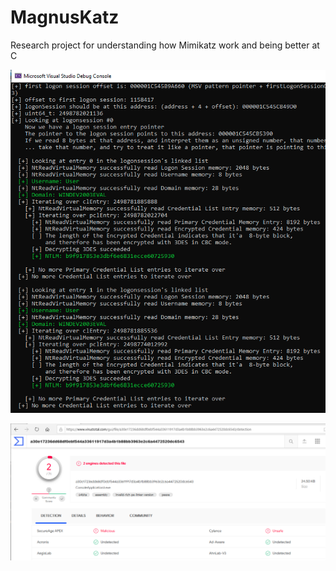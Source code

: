 # MagnusKatz
Research project for understanding how Mimikatz work and being better at C


![alt text](https://github.com/magnusstubman/MagnusKatz/blob/main/screenshot.png?raw=true)

![alt text](https://github.com/magnusstubman/MagnusKatz/blob/main/virustotal.png?raw=true)